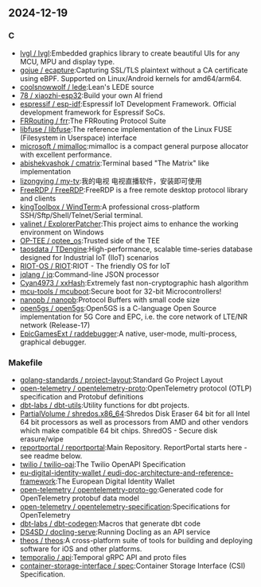 ## 2024-12-19

### C

* [lvgl / lvgl](https://github.com/lvgl/lvgl):Embedded graphics library to create beautiful UIs for any MCU, MPU and display type.
* [gojue / ecapture](https://github.com/gojue/ecapture):Capturing SSL/TLS plaintext without a CA certificate using eBPF. Supported on Linux/Android kernels for amd64/arm64.
* [coolsnowwolf / lede](https://github.com/coolsnowwolf/lede):Lean's LEDE source
* [78 / xiaozhi-esp32](https://github.com/78/xiaozhi-esp32):Build your own AI friend
* [espressif / esp-idf](https://github.com/espressif/esp-idf):Espressif IoT Development Framework. Official development framework for Espressif SoCs.
* [FRRouting / frr](https://github.com/FRRouting/frr):The FRRouting Protocol Suite
* [libfuse / libfuse](https://github.com/libfuse/libfuse):The reference implementation of the Linux FUSE (Filesystem in Userspace) interface
* [microsoft / mimalloc](https://github.com/microsoft/mimalloc):mimalloc is a compact general purpose allocator with excellent performance.
* [abishekvashok / cmatrix](https://github.com/abishekvashok/cmatrix):Terminal based "The Matrix" like implementation
* [lizongying / my-tv](https://github.com/lizongying/my-tv):我的电视 电视直播软件，安装即可使用
* [FreeRDP / FreeRDP](https://github.com/FreeRDP/FreeRDP):FreeRDP is a free remote desktop protocol library and clients
* [kingToolbox / WindTerm](https://github.com/kingToolbox/WindTerm):A professional cross-platform SSH/Sftp/Shell/Telnet/Serial terminal.
* [valinet / ExplorerPatcher](https://github.com/valinet/ExplorerPatcher):This project aims to enhance the working environment on Windows
* [OP-TEE / optee_os](https://github.com/OP-TEE/optee_os):Trusted side of the TEE
* [taosdata / TDengine](https://github.com/taosdata/TDengine):High-performance, scalable time-series database designed for Industrial IoT (IIoT) scenarios
* [RIOT-OS / RIOT](https://github.com/RIOT-OS/RIOT):RIOT - The friendly OS for IoT
* [jqlang / jq](https://github.com/jqlang/jq):Command-line JSON processor
* [Cyan4973 / xxHash](https://github.com/Cyan4973/xxHash):Extremely fast non-cryptographic hash algorithm
* [mcu-tools / mcuboot](https://github.com/mcu-tools/mcuboot):Secure boot for 32-bit Microcontrollers!
* [nanopb / nanopb](https://github.com/nanopb/nanopb):Protocol Buffers with small code size
* [open5gs / open5gs](https://github.com/open5gs/open5gs):Open5GS is a C-language Open Source implementation for 5G Core and EPC, i.e. the core network of LTE/NR network (Release-17)
* [EpicGamesExt / raddebugger](https://github.com/EpicGamesExt/raddebugger):A native, user-mode, multi-process, graphical debugger.

### Makefile

* [golang-standards / project-layout](https://github.com/golang-standards/project-layout):Standard Go Project Layout
* [open-telemetry / opentelemetry-proto](https://github.com/open-telemetry/opentelemetry-proto):OpenTelemetry protocol (OTLP) specification and Protobuf definitions
* [dbt-labs / dbt-utils](https://github.com/dbt-labs/dbt-utils):Utility functions for dbt projects.
* [PartialVolume / shredos.x86_64](https://github.com/PartialVolume/shredos.x86_64):Shredos Disk Eraser 64 bit for all Intel 64 bit processors as well as processors from AMD and other vendors which make compatible 64 bit chips. ShredOS - Secure disk erasure/wipe
* [reportportal / reportportal](https://github.com/reportportal/reportportal):Main Repository. ReportPortal starts here - see readme below.
* [twilio / twilio-oai](https://github.com/twilio/twilio-oai):The Twilio OpenAPI Specification
* [eu-digital-identity-wallet / eudi-doc-architecture-and-reference-framework](https://github.com/eu-digital-identity-wallet/eudi-doc-architecture-and-reference-framework):The European Digital Identity Wallet
* [open-telemetry / opentelemetry-proto-go](https://github.com/open-telemetry/opentelemetry-proto-go):Generated code for OpenTelemetry protobuf data model
* [open-telemetry / opentelemetry-specification](https://github.com/open-telemetry/opentelemetry-specification):Specifications for OpenTelemetry
* [dbt-labs / dbt-codegen](https://github.com/dbt-labs/dbt-codegen):Macros that generate dbt code
* [DS4SD / docling-serve](https://github.com/DS4SD/docling-serve):Running Docling as an API service
* [theos / theos](https://github.com/theos/theos):A cross-platform suite of tools for building and deploying software for iOS and other platforms.
* [temporalio / api](https://github.com/temporalio/api):Temporal gRPC API and proto files
* [container-storage-interface / spec](https://github.com/container-storage-interface/spec):Container Storage Interface (CSI) Specification.
